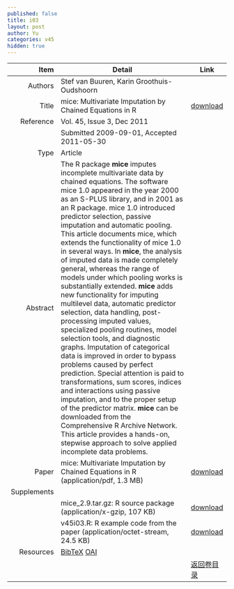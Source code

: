 ```yaml
---
published: false
title: i03
layout: post
author: Yu
categories: v45
hidden: true
---
```


| Item | Detail | Link |
|---:|---|---|
| Authors | Stef van Buuren, Karin Groothuis-Oudshoorn| |
| Title |mice: Multivariate Imputation by Chained Equations in R | [download](http://www.jstatsoft.org/v45/i03/paper) |
| Reference |Vol. 45, Issue 3, Dec 2011 | |
| | Submitted 2009-09-01, Accepted 2011-05-30| | 
| Type | Article| |
| Abstract | The R package <b>mice</b> imputes incomplete multivariate data by chained equations. The software mice 1.0 appeared in the year 2000 as an S-PLUS library, and in 2001 as an R package. mice 1.0 introduced predictor selection, passive imputation and automatic pooling. This article documents mice, which extends the functionality of mice 1.0 in several ways. In <b>mice</b>, the analysis of imputed data is made completely general, whereas the range of models under which pooling works is substantially extended. <b>mice</b> adds new functionality for imputing multilevel data, automatic predictor selection, data handling, post-processing imputed values, specialized pooling routines, model selection tools, and diagnostic graphs. Imputation of categorical data is improved in order to bypass problems caused by perfect prediction. Special attention is paid to transformations, sum scores, indices and interactions using passive imputation, and to the proper setup of the predictor matrix. <b>mice</b> can be downloaded from the Comprehensive R Archive Network. This article provides a hands-on, stepwise approach to solve applied incomplete data problems.| |
| Paper | mice: Multivariate Imputation by Chained Equations in R  (application/pdf, 1.3 MB)| [download](http://www.jstatsoft.org/v45/i03/paper) |
| Supplements | | |
| |mice_2.9.tar.gz: R source package  (application/x-gzip, 107 KB)|  [download](http://www.jstatsoft.org/v45/i03/supp/1) |
| |v45i03.R: R example code from the paper  (application/octet-stream, 24.5 KB)|  [download](http://www.jstatsoft.org/v45/i03/supp/2) |
| Resources | [BibTeX](http://www.jstatsoft.org/v45/i03/bibtex) [OAI](http://www.jstatsoft.org/oai?verb=GetRecord&identifier=oai.jstatsoft/v45/i03&prefix=oai_dc)| |
| |  | [返回卷目录]({{site.baseurl}}/volume/v45.html) |